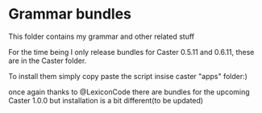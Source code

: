 # Grammar bundles

This folder contains my grammar and other related stuff

For the time being I only release bundles for Caster 0.5.11 and 0.6.11, these are in the Caster folder.

To install them simply copy paste the script insise caster "apps" folder:)

once again thanks to @LexiconCode there are bundles for the upcoming Caster 1.0.0 but installation is a bit different(to be updated)

